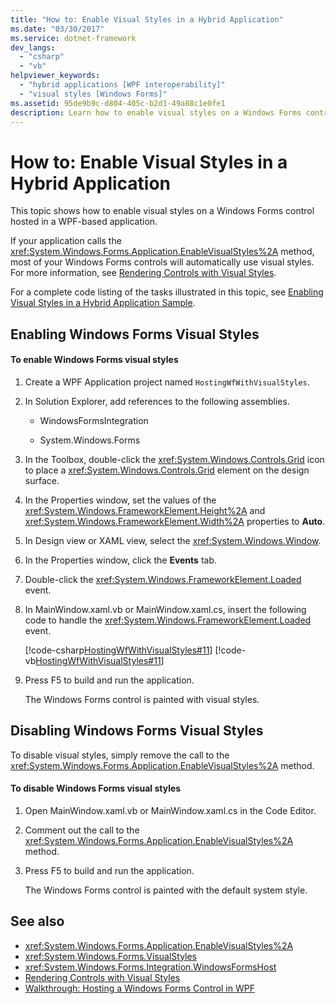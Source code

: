 ```yaml
---
title: "How to: Enable Visual Styles in a Hybrid Application"
ms.date: "03/30/2017"
ms.service: dotnet-framework
dev_langs: 
  - "csharp"
  - "vb"
helpviewer_keywords: 
  - "hybrid applications [WPF interoperability]"
  - "visual styles [Windows Forms]"
ms.assetid: 95de9b9c-d804-405c-b2d1-49a88c1e0fe1
description: Learn how to enable visual styles on a Windows Forms control hosted in a WPF-based application with the EnableVisualStyles method.
---
```

# How to: Enable Visual Styles in a Hybrid Application

This topic shows how to enable visual styles on a Windows Forms control hosted in a WPF-based application.  
  
If your application calls the <xref:System.Windows.Forms.Application.EnableVisualStyles%2A> method, most of your Windows Forms controls will automatically use visual styles. For more information, see [Rendering Controls with Visual Styles](/dotnet/framework/winforms/controls/rendering-controls-with-visual-styles).  
  
For a complete code listing of the tasks illustrated in this topic, see [Enabling Visual Styles in a Hybrid Application Sample](https://github.com/microsoft/WPF-Samples/tree/master/Migration%20and%20Interoperability/HostingWfWithVisualStyles).  
  
## Enabling Windows Forms Visual Styles  
  
#### To enable Windows Forms visual styles  
  
1. Create a WPF Application project named `HostingWfWithVisualStyles`.  
  
2. In Solution Explorer, add references to the following assemblies.  
  
    - WindowsFormsIntegration  
  
    - System.Windows.Forms  
  
3. In the Toolbox, double-click the <xref:System.Windows.Controls.Grid> icon to place a <xref:System.Windows.Controls.Grid> element on the design surface.  
  
4. In the Properties window, set the values of the <xref:System.Windows.FrameworkElement.Height%2A> and <xref:System.Windows.FrameworkElement.Width%2A> properties to **Auto**.  
  
5. In Design view or XAML view, select the <xref:System.Windows.Window>.  
  
6. In the Properties window, click the **Events** tab.  
  
7. Double-click the <xref:System.Windows.FrameworkElement.Loaded> event.
  
8. In MainWindow.xaml.vb or MainWindow.xaml.cs, insert the following code to handle the <xref:System.Windows.FrameworkElement.Loaded> event.  
  
     [!code-csharp[HostingWfWithVisualStyles#11](~/samples/snippets/csharp/VS_Snippets_Wpf/HostingWfWithVisualStyles/CSharp/HostingWfWithVisualStyles/Window1.xaml.cs#11)]
     [!code-vb[HostingWfWithVisualStyles#11](~/samples/snippets/visualbasic/VS_Snippets_Wpf/HostingWfWithVisualStyles/VisualBasic/HostingWfWithVisualStyles/Window1.xaml.vb#11)]  
  
9. Press F5 to build and run the application.  
  
     The Windows Forms control is painted with visual styles.  
  
## Disabling Windows Forms Visual Styles  

To disable visual styles, simply remove the call to the <xref:System.Windows.Forms.Application.EnableVisualStyles%2A> method.  
  
#### To disable Windows Forms visual styles  
  
1. Open MainWindow.xaml.vb or MainWindow.xaml.cs in the Code Editor.  
  
2. Comment out the call to the <xref:System.Windows.Forms.Application.EnableVisualStyles%2A> method.  
  
3. Press F5 to build and run the application.  
  
     The Windows Forms control is painted with the default system style.  
  
## See also

- <xref:System.Windows.Forms.Application.EnableVisualStyles%2A>
- <xref:System.Windows.Forms.VisualStyles>
- <xref:System.Windows.Forms.Integration.WindowsFormsHost>
- [Rendering Controls with Visual Styles](/dotnet/framework/winforms/controls/rendering-controls-with-visual-styles)
- [Walkthrough: Hosting a Windows Forms Control in WPF](walkthrough-hosting-a-windows-forms-control-in-wpf.md)

